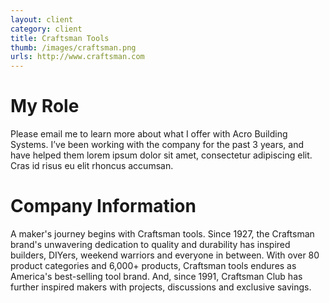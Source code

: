 ```yaml
---
layout: client
category: client
title: Craftsman Tools
thumb: /images/craftsman.png
urls: http://www.craftsman.com
---
```


# My Role

Please email me to learn more about what I offer with Acro Building Systems. I’ve been working with the company for the past 3 years, and have helped them lorem ipsum dolor sit amet, consectetur adipiscing elit. Cras id risus eu elit rhoncus accumsan.

# Company Information

A maker's journey begins with Craftsman tools. Since 1927, the Craftsman brand's unwavering dedication to quality and durability has inspired builders, DIYers, weekend warriors and everyone in between. With over 80 product categories and 6,000+ products, Craftsman tools endures as America's best-selling tool brand. And, since 1991, Craftsman Club has further inspired makers with projects, discussions and exclusive savings.
